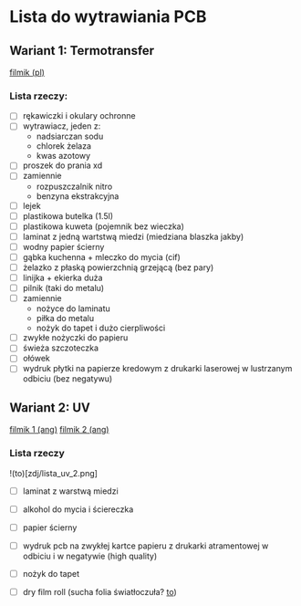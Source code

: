 # Lista do wytrawiania PCB

## Wariant 1: Termotransfer
[filmik (pl)](https://www.youtube.com/watch?v=1L4GrPDR9TE)

### Lista rzeczy:

- [ ] rękawiczki i okulary ochronne
- [ ] wytrawiacz, jeden z:
  - nadsiarczan sodu
  - chlorek żelaza
  - kwas azotowy
- [ ] proszek do prania xd
- [ ] zamiennie
  - rozpuszczalnik nitro
  - benzyna ekstrakcyjna
- [ ] lejek
- [ ] plastikowa butelka (1.5l)
- [ ] plastikowa kuweta (pojemnik bez wieczka)
- [ ] laminat z jedną wartstwą miedzi (miedziana blaszka jakby)
- [ ] wodny papier ścierny
- [ ] gąbka kuchenna + mleczko do mycia (cif)
- [ ] żelazko z płaską powierzchnią grzejącą (bez pary)
- [ ] linijka + ekierka duża
- [ ] pilnik (taki do metalu)
- [ ] zamiennie
  - nożyce do laminatu
  - piłka do metalu
  - nożyk do tapet i dużo cierpliwości
- [ ] zwykłe nożyczki do papieru
- [ ] świeża szczoteczka
- [ ] ołówek
- [ ] wydruk płytki na papierze kredowym z drukarki laserowej w lustrzanym odbiciu (bez negatywu)

## Wariant 2: UV
[filmik 1 (ang)](https://www.youtube.com/watch?v=1C3k6dyVN18)
[filmik 2 (ang)](https://www.youtube.com/watch?v=xyBgbNPrWg8)

### Lista rzeczy 

!(to)[zdj/lista_uv_2.png]

- [ ] laminat z warstwą miedzi
- [ ] alkohol do mycia i ściereczka
- [ ] papier ścierny
- [ ] wydruk pcb na zwykłej kartce papieru z drukarki atramentowej w odbiciu i w negatywie (high quality)
- [ ] nożyk do tapet
- [ ] dry film roll (sucha folia światłoczuła? [to](https://allegro.pl/oferta/portable-photosensitive-dry-film-pcb-in-roll-for-circuit-board-1m-blue-12340601866))




